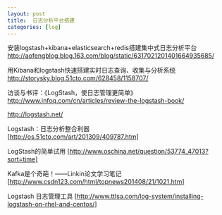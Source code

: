```yaml
---
layout: post
title:  日志分析平台搭建
categories: [log]
---
```

安装logstash+kibana+elasticsearch+redis搭建集中式日志分析平台   
http://aofengblog.blog.163.com/blog/static/6317021201401664935685/

用Kibana和logstash快速搭建实时日志查询、收集与分析系统  
http://storysky.blog.51cto.com/628458/1158707/  

访谈与书评：《LogStash，使日志管理更简单》    
http://www.infoq.com/cn/articles/review-the-logstash-book/

http://logstash.net/  

Logstash：日志分析整合利器  
[http://os.51cto.com/art/201309/409787.htm]  

LogStash的简单试用
[http://www.oschina.net/question/53774_47013?sort=time]  

Kafka是个奇葩！——Linkin论文学习笔记  
[http://www.csdn123.com/html/topnews201408/21/1021.htm]    

Logstash 日志管理工具
[http://www.ttlsa.com/log-system/installing-logstash-on-rhel-and-centos/]


